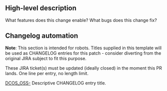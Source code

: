## High-level description

What features does this change enable? What bugs does this change fix?


## Changelog automation

**Note**: This section is intended for robots. Titles supplied in this template will be used as CHANGELOG entries for this patch - consider diverting from the original JIRA subject to fit this purpose.

These JIRA ticket(s) must be updated (ideally closed) in the moment this PR lands. One line per entry, no length limit.

[DCOS_OSS-<number>](https://jira.mesosphere.com/browse/DCOS_OSS-<number>) Descriptive CHANGELOG entry title.
